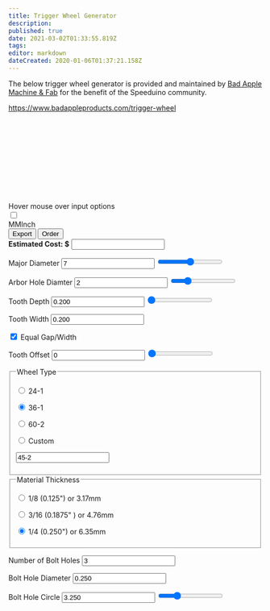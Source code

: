```yaml
---
title: Trigger Wheel Generator
description: 
published: true
date: 2021-03-02T01:33:55.819Z
tags: 
editor: markdown
dateCreated: 2020-01-06T01:37:21.158Z
---
```


The below trigger wheel generator is provided and maintained by [Bad Apple Machine & Fab](http://www.badappleproducts.com/) for the benefit of the Speeduino community.

https://www.badappleproducts.com/trigger-wheel	

<svg id="svg" xmlns="http://www.w3.org/2000/svg"></svg>
<div id="tip">Hover mouse over input options</div>
<div id="form-div">

<div id="toolbar">
  <label class="switch"><input type="checkbox" id="inch_mm_toggle"><div class="slider round"><span class="on">MM</span><span class="off">Inch</span></div></label>
  <button id="Export" class="button">Export</button>
  <button id="SubmitOrder" class="button">Order</button>
  <div id="EstimatedCostDiv">
  <label><b>Estimated Cost: $</b>
  <input type="text" id="EstimatedCost" value="" readonly>
  </label>
  </div>
</div>

<form class="myForm" method="get" enctype="application/x-www-form-urlencoded" action="/html/codes/html_form_handler.cfm">
<p>
<label>Major Diameter
<input type="text" id="MajorDiameter" value="7" required>
<input type="range" min="200" max="1200" value="700" id="MajorDiameter-Slider">
</label>
</p>


<p>
<label>Arbor Hole Diamter
<input type="text" id="ArborHoleDiameter" value="2">
<input type="range" min="25" max="800" value="200" id="ArborHoleDiameter-Slider">
</label>
</p>

<p>
<label>Tooth Depth
<input type="text" id="ToothDepth" value="0.200">
<input type="range" min="20" max="100" value="20" id="ToothDepth-Slider">
</label>
</p>

<p>
<label>Tooth Width
<input type="text" id="ToothWidth" value="0.200" readonly>
</label>
</p>

<input type="checkbox" id="EqualGap" checked="checked"> Equal Gap/Width

<p>
<label>Tooth Offset
<input type="text" id="ToothOffset" value="0">
<input type="range" min="0" max="360" value="0" id="ToothOffset-Slider">
</label>
</p>

<fieldset id="WheelType">
<legend>Wheel Type</legend>
<p><label class="choice"> <input type="radio" name="WheelType" required id="TwentyFour"> 24-1 </label></p>
<p><label class="choice"> <input type="radio" name="WheelType" checked="checked" required id="ThirtySix"> 36-1 </label></p>
<p><label class="choice"> <input type="radio" name="WheelType" required id="Sixty"> 60-2 </label></p>
<p><label class="choice"> <input type="radio" name="WheelType" required id="CustomWheel"> Custom </label></p>
<p><input type="text" id="CustomWheelSize" value="45-2"></input></p>
</fieldset>

<fieldset id="MaterialThickness">
<legend>Material Thickness</legend>
<p><label class="choice"> <input type="radio" name="Thickness" required id="Eight"> 1/8 (0.125") or 3.17mm </label></p>
<p><label class="choice"> <input type="radio" name="Thickness" required id="ThreeSixTeeths"> 3/16 (0.1875" ) or 4.76mm</label></p>
<p><label class="choice"> <input type="radio" name="Thickness" checked="checked" required id="Quarter"> 1/4 (0.250") or 6.35mm </label></p>
</fieldset>

<p>
<label>Number of Bolt Holes
<input type="text" id="BoltHoles" value="3">
</label>
</p>
  
<p>
<label>Bolt Hole Diameter
<input type="text" id="BoltHoleDiameter" value="0.250">
</label>
</p>

<p>
<label>Bolt Hole Circle
<input type="text" id="BoltCircle" value="3.250">
<input type="range" min="50" max="1100" value="325" id="BoltCircle-Slider">
</label>
</p>

</form>
</div>


